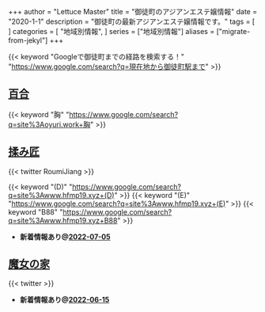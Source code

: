 +++
author = "Lettuce Master"
title = "御徒町のアジアンエステ嬢情報"
date = "2020-1-1"
description = "御徒町の最新アジアンエステ嬢情報です。"
tags = [
]
categories = [
    "地域別情報",
]
series = ["地域別情報"]
aliases = ["migrate-from-jekyl"]
+++

{{< keyword "Googleで御徒町までの経路を検索する！" "https://www.google.com/search?q=現在地から御徒町駅まで" >}}

## [百合](http://oyuri.work/)
{{< keyword "胸" "https://www.google.com/search?q=site%3Aoyuri.work+胸" >}} 

## [揉み匠](http://www.hfmp19.xyz/)


{{< twitter RoumiJiang >}}

{{< keyword "(D)" "https://www.google.com/search?q=site%3Awww.hfmp19.xyz+(D)" >}} {{< keyword "(E)" "https://www.google.com/search?q=site%3Awww.hfmp19.xyz+(E)" >}} {{< keyword "B88" "https://www.google.com/search?q=site%3Awww.hfmp19.xyz+B88" >}} 

- **新着情報あり@[2022-07-05](/post/2022-07-05)**
## [魔女の家](https://okachimachi-esthe.jp/)


{{< twitter  >}}



- **新着情報あり@[2022-06-15](/post/2022-06-15)**
